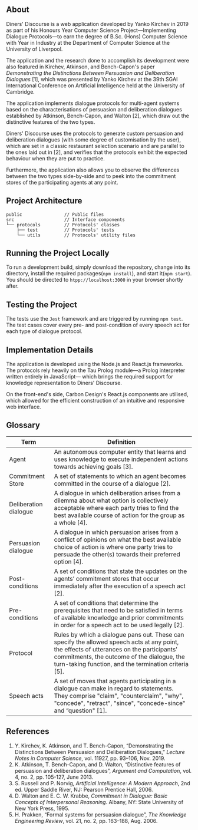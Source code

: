 ## About

Diners' Discourse is a web application developed by Yanko Kirchev in 2019 as part of his Honours Year Computer Science Project—Implementing Dialogue Protocols—to earn the degree of B.Sc. (Hons) Computer Science with Year in Industry at the Department of Computer Science at the University of Liverpool.

The application and the research done to accomplish its development were also featured in Kirchev, Atkinson, and Bench-Capon's paper _Demonstrating the Distinctions Between Persuasion and Deliberation Dialogues_ \[1\], which was presented by Yanko Kirchev at the 39th SGAI International Conference on Artificial Intelligence held at the University of Cambridge.

The application implements dialogue protocols for multi-agent systems based on the characterisations of persuasion and deliberation dialogues established by Atkinson, Bench-Capon, and Walton \[2\], which draw out the distinctive features of the two types.

Diners' Discourse uses the protocols to generate custom persuasion and deliberation dialogues (with some degree of customisation by the user), which are set in a classic restaurant selection scenario and are parallel to the ones laid out in \[2\], and verifies that the protocols exhibit the expected behaviour when they are put to practice.

Furthermore, the application also allows you to observe the differences between the two types side-by-side and to peek into the commitment stores of the participating agents at any point.

## Project Architecture

```
public                // Public files
src                   // Interface components
└── protocols         // Protocols' classes
    ├── test          // Protocols' tests
    └── utils         // Protocols' utility files
```

## Running the Project Locally

To run a development build, simply download the repository, change into its directory, install the required packages(`npm install`), and start it(`npm start`). You should be directed to `htpp://localhost:3000` in your browser shortly after.

## Testing the Project

The tests use the `Jest` framework and are triggered by running `npm test`. The test cases cover every pre- and post-condition of every speech act for each type of dialogue protocol.

## Implementation Details

The application is developed using the Node.js and React.js frameworks. The protocols rely heavily on the Tau Prolog module—a Prolog interpreter written entirely in JavaScript— which brings the required support for knowledge representation to Diners' Discourse.

On the front-end's side, Carbon Design's React.js components are utilised, which allowed for the efficient construction of an intuitive and responsive web interface.

## Glossary

|Term|Definition|
|----|----------|
|Agent|	An autonomous computer entity that learns and uses knowledge to execute independent actions towards achieving goals \[3\].|
Commitment Store|A set of statements to which an agent becomes committed in the course of a dialogue \[2\].|
Deliberation dialogue|A dialogue in which deliberation arises from a dilemma about what option is collectively acceptable where each party tries to find the best available course of action for the group as a whole \[4\].|
Persuasion dialogue|A dialogue in which persuasion arises from a conflict of opinions on what the best available choice of action is where one party tries to persuade the other(s) towards their preferred option \[4\].|
Post-conditions|A set of conditions that state the updates on the agents’ commitment stores that occur immediately after the execution of a speech act \[2\].|
Pre-conditions|A set of conditions that determine the prerequisites that need to be satisfied in terms of available knowledge and prior commitments in order for a speech act to be used legally \[2\].|
Protocol|Rules by which a dialogue pans out. These can specify the allowed speech acts at any point, the effects of utterances on the participants’ commitments, the outcome of the dialogue, the turn-taking function, and the termination criteria \[5\].|
Speech acts|A set of moves that agents participating in a dialogue can make in regard to statements. They comprise "claim", "counterclaim", "why", "concede", "retract", "since", "concede-since" and “question" \[1\].|

## References

1. Y. Kirchev, K. Atkinson, and T. Bench-Capon, “Demonstrating the Distinctions Between Persuasion and Deliberation Dialogues,” _Lecture Notes in Computer Science_, vol. 11927, pp. 93–106, Nov. 2019.
2. K. Atkinson, T. Bench-Capon, and D. Walton, “Distinctive features of persuasion and deliberation dialogues”, _Argument and Computation_, vol. 4, no. 2, pp. 105-127, June 2013.
3. S. Russell and P. Norvig, _Artificial Intelligence: A Modern Approach_, 2nd ed. Upper Saddle River, NJ: Pearson Prentice Hall, 2006.
4. D. Walton and E. C. W. Krabbe, _Commitment in Dialogue: Basic Concepts of Interpersonal Reasoning_. Albany, NY: State University of New York Press, 1995.
5. H. Prakken, “Formal systems for persuasion dialogue”, _The Knowledge Engineering Review_, vol. 21, no. 2, pp. 163–188, Aug. 2006.
